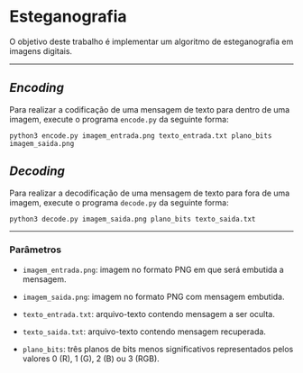 # Esteganografia

O objetivo deste trabalho é implementar um algoritmo de esteganografia em imagens digitais.

---

## *Encoding*

Para realizar a codificação de uma mensagem de texto para dentro de uma imagem, execute o programa ```encode.py``` da seguinte forma:

```shell
python3 encode.py imagem_entrada.png texto_entrada.txt plano_bits imagem_saida.png
```

## *Decoding*

Para realizar a decodificação de uma mensagem de texto para fora de uma imagem, execute o programa ```decode.py``` da seguinte forma:

```shell
python3 decode.py imagem_saida.png plano_bits texto_saida.txt
```

---

### Parâmetros

- ```imagem_entrada.png```: imagem no formato PNG em que será embutida a mensagem.

- ```imagem_saida.png```: imagem no formato PNG com mensagem embutida.

- ```texto_entrada.txt```: arquivo-texto contendo mensagem a ser oculta.

- ```texto_saida.txt```: arquivo-texto contendo mensagem recuperada.

- ```plano_bits```: três planos de bits menos significativos representados pelos valores 0 (R), 1 (G), 2 (B) ou 3 (RGB).
